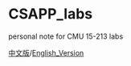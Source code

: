 # CSAPP_labs
personal note for CMU 15-213 labs

[中文版]("README_ch.md")/[English_Version]("README.md")


